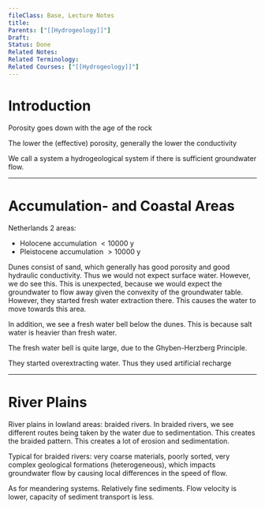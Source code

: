 ```yaml
---
fileClass: Base, Lecture Notes
title: 
Parents: ["[[Hydrogeology]]"]
Draft: 
Status: Done
Related Notes: 
Related Terminology: 
Related Courses: ["[[Hydrogeology]]"]
---
```

# Introduction
Porosity goes down with the age of the rock

The lower the (effective) porosity, generally the lower the conductivity

We call a system a hydrogeological system if there is sufficient groundwater flow. 

---
# Accumulation- and Coastal Areas
Netherlands 2 areas:
- Holocene accumulation $\lt 10000$ y
- Pleistocene accumulation $\gt 10000$ y

Dunes consist of sand, which generally has good porosity and good hydraulic conductivity. Thus we would not expect surface water. However, we do see this. This is unexpected, because we would expect the groundwater to flow away given the convexity of the groundwater table. However, they started fresh water extraction there. This causes the water to move towards this area. 

In addition, we see a fresh water bell below the dunes. This is because salt water is heavier than fresh water. 

The fresh water bell is quite large, due to the Ghyben-Herzberg Principle.

They started overextracting water. Thus they used artificial recharge

---
# River Plains
River plains in lowland areas: braided rivers. In braided rivers, we see different routes being taken by the water due to sedimentation. This creates the braided pattern. This creates a lot of erosion and sedimentation. 

Typical for braided rivers: very coarse materials, poorly sorted, very complex geological formations (heterogeneous), which impacts groundwater flow by causing local differences in the speed of flow. 

As for meandering systems. Relatively fine sediments. Flow velocity is lower, capacity of sediment transport is less. 